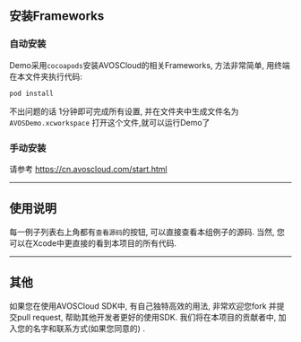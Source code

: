 ## 安装Frameworks

### 自动安装

Demo采用`cocoapods`安装AVOSCloud的相关Frameworks, 方法非常简单, 用终端在本文件夹执行代码:

	pod install
	
不出问题的话 1分钟即可完成所有设置, 并在文件夹中生成文件名为`AVOSDemo.xcworkspace` 打开这个文件,就可以运行Demo了


### 手动安装

请参考 https://cn.avoscloud.com/start.html

----

## 使用说明

每一例子列表右上角都有`查看源码`的按钮, 可以直接查看本组例子的源码. 当然, 您可以在Xcode中更直接的看到本项目的所有代码.


----
## 其他

如果您在使用AVOSCloud SDK中, 有自己独特高效的用法, 非常欢迎您fork 并提交pull request, 帮助其他开发者更好的使用SDK. 我们将在本项目的贡献者中, 加入您的名字和联系方式(如果您同意的) .
